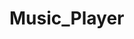 # Music_Player                                
 
                                       
               
                                                                     
                                                  
            
